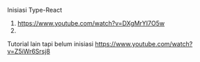 




Inisiasi Type-React
1. https://www.youtube.com/watch?v=DXgMrYI7O5w
2.


Tutorial lain tapi belum inisiasi
https://www.youtube.com/watch?v=Z5iWr6Srsj8

